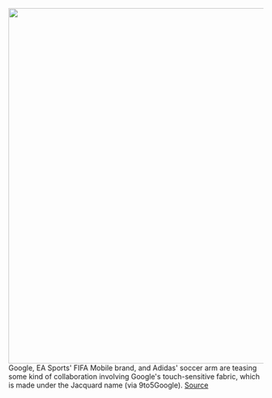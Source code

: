 <img src='https://cdn.vox-cdn.com/thumbor/0-uACftvyhK9HtoT7GkSycqPMvU=/0x0:2040x1360/1200x800/filters:focal(857x517:1183x843)/cdn.vox-cdn.com/uploads/chorus_image/image/66380890/acastro_180427_1777_0001.0.jpg' width='700px' /><br/>
Google, EA Sports' FIFA Mobile brand, and Adidas' soccer arm are teasing some kind of collaboration involving Google's touch-sensitive fabric, which is made under the Jacquard name (via 9to5Google).
<a href='https://www.theverge.com/2020/2/26/21155100/google-ea-sports-adidas-teasing-collaboration-jacquard-fifa-mobile'> Source <a/>